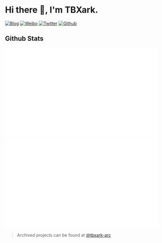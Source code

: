 # Hi there 👋, I'm TBXark.

[![Blog](https://img.shields.io/badge/Blog-444?logo=wireshark)](https://www.tbxark.com)
[![Weibo](https://img.shields.io/badge/Weibo-ff2000?logo=sinaweibo)](https://weibo.com/tbxark)
[![Twitter](https://img.shields.io/badge/Twitter-1190df?logo=x)](https://twitter.com/tbxark)
[![Github](https://img.shields.io/github/followers/tbxark?label=Follow&style=social)](https://github.com/tbxark)


## Github Stats

[![overview](https://raw.githubusercontent.com/TBXark/TBXark/refs/heads/stats/overview.svg)](https://github.com/TBXark/github-status) [![languages](https://raw.githubusercontent.com/TBXark/TBXark/refs/heads/stats/languages.svg)](https://github.com/TBXark/github-status)




> Archived projects can be found at [@tbxark-arc](https://github.com/tbxark-arc)
